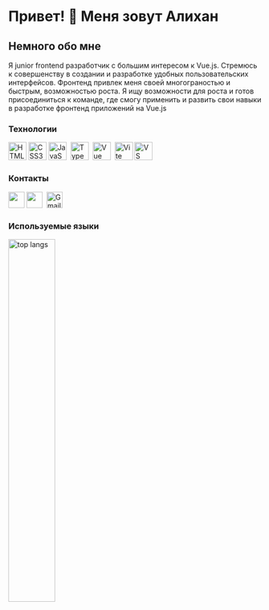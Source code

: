 [](https://user-images.githubusercontent.com/18350557/176309783-0785949b-9127-417c-8b55-ab5a4333674e.gif)Привет! 👋 Меня зовут Алихан
===================================================================================================================================================
<h2>Немного обо мне</h2>
<p>Я junior frontend разработчик с большим интересом к Vue.js.
Стремюсь к совершенству в создании и разработке удобных пользовательских интерфейсов.
Фронтенд привлек меня своей многограностью и быстрым, возможностью роста.
Я ищу возможности для роста и готов присоединиться к команде, где смогу применить и развить свои навыки в разработке фронтенд приложений на Vue.js</p>
<h3>Технологии</h3>
<p align="left">
<a href="https://developer.mozilla.org/en-US/docs/Glossary/HTML5" target="_blank" rel="noreferrer"><img src="https://raw.githubusercontent.com/danielcranney/readme-generator/main/public/icons/skills/html5-colored.svg" width="36" height="36" alt="HTML5" /></a>
<a href="https://www.w3.org/TR/CSS/#css" target="_blank" rel="noreferrer"><img src="https://raw.githubusercontent.com/danielcranney/readme-generator/main/public/icons/skills/css3-colored.svg" width="36" height="36" alt="CSS3" /></a>
<a href="https://developer.mozilla.org/en-US/docs/Web/JavaScript" target="_blank" rel="noreferrer"><img src="https://raw.githubusercontent.com/danielcranney/readme-generator/main/public/icons/skills/javascript-colored.svg" width="36" height="36" alt="JavaScript" /></a>&nbsp;&nbsp;<a href="https://www.typescriptlang.org/" target="_blank" rel="noreferrer"><img src="https://raw.githubusercontent.com/danielcranney/readme-generator/main/public/icons/skills/typescript-colored.svg" width="36" height="36" alt="TypeScript" /></a>&nbsp;&nbsp;<a href="https://vuejs.org/" target="_blank" rel="noreferrer"><img src="https://raw.githubusercontent.com/danielcranney/readme-generator/main/public/icons/skills/vuejs-colored.svg" width="36" height="36" alt="Vue" /></a>&nbsp;&nbsp;<a href="https://vitejs.dev/" target="_blank" rel="noreferrer"><img src="https://raw.githubusercontent.com/danielcranney/readme-generator/main/public/icons/skills/vite-colored.svg" width="36" height="36" alt="Vite" /></a>&nbsp;<a href="https://code.visualstudio.com/" target="_blank" rel="noreferrer"><img src="https://upload.wikimedia.org/wikipedia/commons/9/9a/Visual_Studio_Code_1.35_icon.svg" width="36" height="36" alt="VS Code" /></a></p>
<h3>Контакты</h3>
<a href="https://www.github.com/Khatishev"><img src="https://raw.githubusercontent.com/danielcranney/readme-generator/main/public/icons/socials/github.svg" width="32" height="32"></a>
<a href="https://t.me/Bihan1997" rel="nofollow"><img width="32" height="32" src="https://www.digiseller.ru/preview/829303/p1_3158328_98a764df.png"></a>&nbsp;
<a href="mailto:tymxorn.1@gmail.com"><img src="https://upload.wikimedia.org/wikipedia/commons/7/7e/Gmail_icon_%282020%29.svg" width="32" height="32" alt="Gmail"></a>
<h3>Используемые языки</h3>
<img src="https://github-readme-stats.vercel.app/api/top-langs/?username=Khatishev&layout=compact" alt="top langs" width="43%" />
